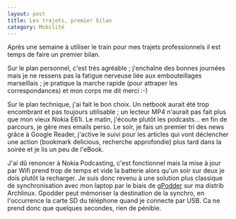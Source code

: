 ```yaml
---
layout: post
title: Les trajets, premier bilan
category: Mobilité
---
```


Après une semaine à utiliser le train pour mes trajets professionnels il est
temps de faire un premier bilan.<!-- more --> 

Sur le plan personnel, c'est très agréable ; j'enchaîne des bonnes journées
mais je ne ressens pas la fatigue nerveuse liée aux embouteillages marseillais
; je pratique la marche rapide (pour attraper les correspondances) et mon corps
me dit merci :-)

Sur le plan technique, j'ai fait le bon choix. Un netbook aurait été trop
encombrant et pas toujours utilisable ; un lecteur MP4 n'aurait pas fait plus
que mon vieux Nokia E61i. Le matin, j'écoute plutôt les podcasts... en fin de
parcours, je gère mes emails perso. Le soir, je fais un premier tri des news
grâce à Google Reader, j'active le suivi pour les articles qui vont
déclencher une action (bookmark delicious, recherche approfondie) plus tard
dans la soirée et je lis un peu de l'eBook.

J'ai dû renoncer à Nokia Podcasting, c'est fonctionnel mais la mise à jour
par Wifi prend trop de temps et vide la batterie alors qu'un soir sur deux je
dois plutôt la recharger. Je suis donc revenu à une solution plus classique de
synchronisation avec mon laptop par le biais de [gPodder](http://gpodder.org/)
sur ma distrib Archlinux. Gpodder peut mémoriser la destination de la synchro,
en l'occurrence la carte SD du téléphone quand je connecte par USB. Ca ne
prend donc que quelques secondes, rien de pénible.
